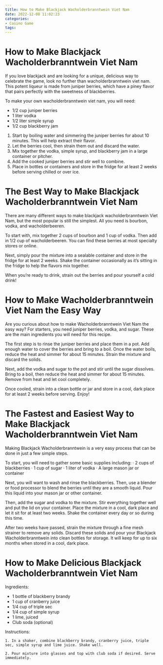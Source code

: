```yaml
---
title: How to Make Blackjack Wacholderbranntwein Viet Nam 
date: 2022-12-08 11:02:23
categories:
- Casino Game
tags:
---
```



#  How to Make Blackjack Wacholderbranntwein Viet Nam 

If you love blackjack and are looking for a unique, delicious way to celebrate the game, look no further than wacholderbranntwein viet nam. This potent liqueur is made from juniper berries, which have a piney flavor that pairs perfectly with the sweetness of blackberries.

To make your own wacholderbranntwein viet nam, you will need:
- 1/2 cup juniper berries
- 1 liter vodka
- 1/2 liter simple syrup
- 1/2 cup blackberry jam

1. Start by boiling water and simmering the juniper berries for about 10 minutes. This will help extract their flavor.
2. Let the berries cool, then strain them out and discard the water.
3. Mix together the vodka, simple syrup, and blackberry jam in a large container or pitcher.
4. Add the cooked juniper berries and stir well to combine.
5. Place in bottles or containers and store in the fridge for at least 2 weeks before serving chilled or over ice.

#  The Best Way to Make Blackjack Wacholderbranntwein Viet Nam 

There are many different ways to make blackjack wacholderbranntwein Viet Nam, but the most popular is still the simplest. All you need is bourbon, vodka, and wacholderbeeren.

To start with, mix together 2 cups of bourbon and 1 cup of vodka. Then add in 1/2 cup of wacholderbeeren. You can find these berries at most specialty stores or online.

Next, simply pour the mixture into a sealable container and store in the fridge for at least 2 weeks. Shake the container occasionally as it’s sitting in the fridge to help the flavors mix together.

When you’re ready to drink, strain out the berries and pour yourself a cold drink!

#  How to Make Wacholderbranntwein Viet Nam the Easy Way 

Are you curious about how to make Wacholderbranntwein Viet Nam the easy way? For starters, you need juniper berries, vodka, and sugar. These are the main ingredients you will need for this recipe.

The first step is to rinse the juniper berries and place them in a pot. Add enough water to cover the berries and bring to a boil. Once the water boils, reduce the heat and simmer for about 15 minutes. Strain the mixture and discard the solids.

Next, add the vodka and sugar to the pot and stir until the sugar dissolves. Bring to a boil, then reduce the heat and simmer for about 15 minutes. Remove from heat and let cool completely.

Once cooled, strain into a clean bottle or jar and store in a cool, dark place for at least 2 weeks before serving. Enjoy!

#  The Fastest and Easiest Way to Make Blackjack Wacholderbranntwein Viet Nam 

Making Blackjack Wacholderbranntwein is a very easy process that can be done in just a few simple steps. 

To start, you will need to gather some basic supplies including:
· 2 cups of blackberries
· 1 cup of sugar
· 1 liter of vodka
· A large mason jar or container

Next, you will want to wash and rinse the blackberries. Then, use a blender or food processor to blend the berries until they are a smooth liquid. Pour this liquid into your mason jar or other container. 

Then, add the sugar and vodka to the mixture. Stir everything together well and put the lid on your container. Place the mixture in a cool, dark place and let it sit for at least two weeks. Shake the container every day or so during this time. 

After two weeks have passed, strain the mixture through a fine mesh strainer to remove any solids. Discard these solids and pour your Blackjack Wacholderbranntwein into clean bottles for storage. It will keep for up to six months when stored in a cool, dark place.

#  How to Make Delicious Blackjack Wacholderbranntwein Viet Nam

Ingredients:

- 1 bottle of blackberry brandy 
- 1 cup of cranberry juice 
- 1/4 cup of triple sec 
- 1/4 cup of simple syrup 
- 1 lime, juiced 
- Club soda (optional) 

Instructions:

	1. In a shaker, combine blackberry brandy, cranberry juice, triple sec, simple syrup and lime juice. Shake well.

	2. Pour mixture into glasses and top with club soda if desired. Serve immediately.